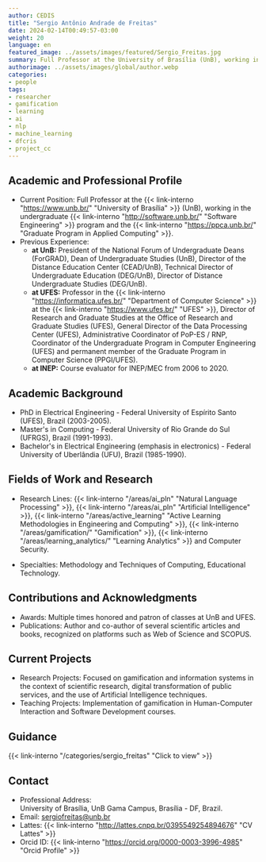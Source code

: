 ```yaml
---
author: CEDIS
title: "Sergio Antônio Andrade de Freitas"
date: 2024-02-14T00:49:57-03:00
weight: 20
language: en
featured_image: ../assets/images/featured/Sergio_Freitas.jpg
summary: Full Professor at the University of Brasília (UnB), working in the undergraduate Software Engineering program and the Graduate Program in Applied Computing.
authorimage: ../assets/images/global/author.webp
categories:
- people
tags: 
- researcher
- gamification
- learning
- ai
- nlp
- machine_learning
- dfcris
- project_cc
---
```

## Academic and Professional Profile

- Current Position: Full Professor at the {{< link-interno "https://www.unb.br/" "University of Brasília" >}} (UnB), working in the undergraduate {{< link-interno "http://software.unb.br/" "Software Engineering" >}} program and the {{< link-interno "https://ppca.unb.br/" "Graduate Program in Applied Computing" >}}.
- Previous Experience: 
    - **at UnB:** President of the National Forum of Undergraduate Deans (ForGRAD), Dean of Undergraduate Studies (UnB), Director of the Distance Education Center (CEAD/UnB), Technical Director of Undergraduate Education (DEG/UnB), Director of Distance Undergraduate Studies (DEG/UnB).
    - **at UFES:** Professor in the {{< link-interno "https://informatica.ufes.br/" "Department of Computer Science" >}} at the {{< link-interno "https://www.ufes.br/" "UFES" >}}, Director of Research and Graduate Studies at the Office of Research and Graduate Studies (UFES), General Director of the Data Processing Center (UFES), Administrative Coordinator of PoP-ES / RNP, Coordinator of the Undergraduate Program in Computer Engineering (UFES) and permanent member of the Graduate Program in Computer Science (PPGI/UFES).
    - **at INEP:** Course evaluator for INEP/MEC from 2006 to 2020.
## Academic Background
- PhD in Electrical Engineering - Federal University of Espírito Santo (UFES), Brazil (2003-2005).
- Master's in Computing - Federal University of Rio Grande do Sul (UFRGS), Brazil (1991-1993).
- Bachelor's in Electrical Engineering (emphasis in electronics) - Federal University of Uberlândia (UFU), Brazil (1985-1990).
## Fields of Work and Research
- Research Lines: {{< link-interno "/areas/ai_pln" "Natural Language Processing" >}}, {{< link-interno "/areas/ai_pln" "Artificial Intelligence" >}}, {{< link-interno "/areas/active_learning" "Active Learning Methodologies in Engineering and Computing" >}}, {{< link-interno "/areas/gamification/" "Gamification" >}}, {{< link-interno "/areas/learning_analytics/" "Learning Analytics" >}} and Computer Security.

- Specialties: Methodology and Techniques of Computing, Educational Technology.
## Contributions and Acknowledgments
- Awards: Multiple times honored and patron of classes at UnB and UFES.
- Publications: Author and co-author of several scientific articles and books, recognized on platforms such as Web of Science and SCOPUS.
## Current Projects
- Research Projects: Focused on gamification and information systems in the context of scientific research, digital transformation of public services, and the use of Artificial Intelligence techniques.
- Teaching Projects: Implementation of gamification in Human-Computer Interaction and Software Development courses.

## Guidance
{{< link-interno "/categories/sergio_freitas" "Click to view" >}}

## Contact
- Professional Address:  
    University of Brasília, UnB Gama Campus, Brasília - DF, Brazil.
- Email: sergiofreitas@unb.br
- Lattes: {{< link-interno "http://lattes.cnpq.br/0395549254894676" "CV Lattes" >}}
- Orcid ID: {{< link-interno "https://orcid.org/0000-0003-3996-4985" "Orcid Profile" >}}
